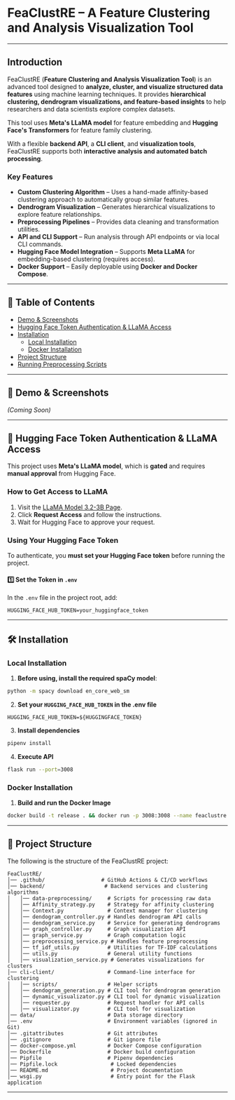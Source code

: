 # FeaClustRE – A Feature Clustering and Analysis Visualization Tool

---

## Introduction
FeaClustRE (**Feature Clustering and Analysis Visualization Tool**) is an advanced tool designed to **analyze, cluster, and visualize structured data features** using machine learning techniques. It provides **hierarchical clustering, dendrogram visualizations, and feature-based insights** to help researchers and data scientists explore complex datasets.

This tool uses **Meta's LLaMA model** for feature embedding and **Hugging Face's Transformers** for feature family clustering. 

With a flexible **backend API**, a **CLI client**, and **visualization tools**, FeaClustRE supports both **interactive analysis and automated batch processing**.

### Key Features
- **Custom Clustering Algorithm** – Uses a hand-made affinity-based clustering approach to automatically group similar features.
- **Dendrogram Visualization** – Generates hierarchical visualizations to explore feature relationships.
- **Preprocessing Pipelines** – Provides data cleaning and transformation utilities.
- **API and CLI Support** – Run analysis through API endpoints or via local CLI commands.
- **Hugging Face Model Integration** – Supports **Meta LLaMA** for embedding-based clustering (requires access).
- **Docker Support** – Easily deployable using **Docker and Docker Compose**.
---

## 📌 Table of Contents
- [Demo & Screenshots](#demo--screenshots)
- [Hugging Face Token Authentication & LLaMA Access](#hugging-face-token-authentication--llama-access)
- [Installation](#installation)
  - [Local Installation](#local-installation)
  - [Docker Installation](#docker-installation)
- [Project Structure](#project-structure)
- [Running Preprocessing Scripts](#running-preprocessing-scripts)

---

## 🎥 Demo & Screenshots
_(Coming Soon)_

---



## 🔑 Hugging Face Token Authentication & LLaMA Access

This project uses **Meta's LLaMA model**, which is **gated** and requires **manual approval** from Hugging Face.

### **How to Get Access to LLaMA**
1. Visit the [LLaMA Model 3.2-3B Page](https://huggingface.co/meta-llama/Llama-3.2-3B).
2. Click **Request Access** and follow the instructions.
3. Wait for Hugging Face to approve your request.

### **Using Your Hugging Face Token**
To authenticate, you **must set your Hugging Face token** before running the project.

#### **1️⃣ Set the Token in `.env`**
In the `.env` file in the project root, add:

```
HUGGING_FACE_HUB_TOKEN=your_huggingface_token
```

---

## 🛠 Installation

### Local Installation
1) **Before using, install the required spaCy model**:
```sh
python -m spacy download en_core_web_sm
```

2) **Set your `HUGGING_FACE_HUB_TOKEN` in the .env file**
```
HUGGING_FACE_HUB_TOKEN=${HUGGINGFACE_TOKEN}
```
3) **Install dependencies**
```sh
pipenv install
```
4) **Execute API**
```sh
flask run --port=3008
```

### Docker Installation
1) **Build and run the Docker Image**
```sh
docker build -t release . && docker run -p 3008:3008 --name feaclustre release 
```

---

## 📂 Project Structure
The following is the structure of the FeaClustRE project:

```
FeaClustRE/
│── .github/                  # GitHub Actions & CI/CD workflows
│── backend/                   # Backend services and clustering algorithms
│   │── data-preprocessing/     # Scripts for processing raw data
│   │── Affinity_strategy.py    # Strategy for affinity clustering
│   │── Context.py              # Context manager for clustering
│   │── dendogram_controller.py # Handles dendrogram API calls
│   │── dendogram_service.py    # Service for generating dendrograms
│   │── graph_controller.py     # Graph visualization API
│   │── graph_service.py        # Graph computation logic
│   │── preprocessing_service.py # Handles feature preprocessing
│   │── tf_idf_utils.py         # Utilities for TF-IDF calculations
│   │── utils.py                # General utility functions
│   │── visualization_service.py # Generates visualizations for clusters
│── cli-client/                 # Command-line interface for clustering
│   │── scripts/                # Helper scripts
│   │── dendogram_generation.py # CLI tool for dendrogram generation
│   │── dynamic_visualizator.py # CLI tool for dynamic visualization
│   │── requester.py            # Request handler for API calls
│   │── visualizator.py         # CLI tool for visualization
│── data/                       # Data storage directory
│── .env                        # Environment variables (ignored in Git)
│── .gitattributes              # Git attributes
│── .gitignore                  # Git ignore file
│── docker-compose.yml          # Docker Compose configuration
│── Dockerfile                  # Docker build configuration
│── Pipfile                     # Pipenv dependencies
│── Pipfile.lock                 # Locked dependencies
│── README.md                    # Project documentation
│── wsgi.py                      # Entry point for the Flask application
```

---
